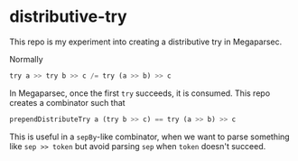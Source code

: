 # distributive-try

This repo is my experiment into creating a distributive try in Megaparsec.

Normally

```haskell
try a >> try b >> c /= try (a >> b) >> c
```

In Megaparsec, once the first `try` succeeds, it is consumed. This repo creates
a combinator such that

```haskell
prependDistributeTry a (try b >> c) == try (a >> b) >> c
```

This is useful in a `sepBy`-like combinator, when we want to parse something
like `sep >> token` but avoid parsing `sep` when `token` doesn't succeed.
